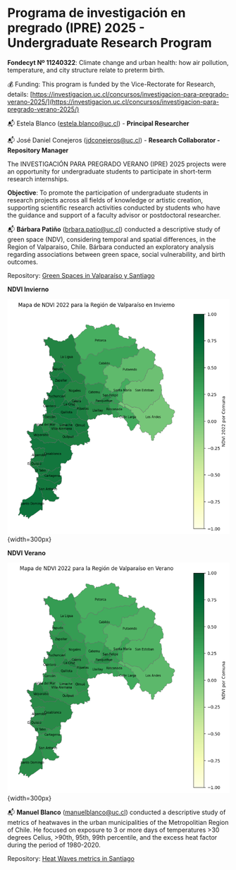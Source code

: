 # Programa de investigación en pregrado (IPRE) 2025 - Undergraduate Research Program

**Fondecyt Nº 11240322**: Climate change and urban health: how air pollution, temperature, and city structure relate to preterm birth.

:moneybag: Funding: This program is funded by the Vice-Rectorate for Research, details: [https://investigacion.uc.cl/concursos/investigacion-para-pregrado-verano-2025/](https://investigacion.uc.cl/concursos/investigacion-para-pregrado-verano-2025/)

:mailbox_with_mail: Estela Blanco (<estela.blanco@uc.cl>) - **Principal Researcher**

:mailbox_with_mail: José Daniel Conejeros (<jdconejeros@uc.cl>) - **Research Collaborator - Repository Manager**

The INVESTIGACIÓN PARA PREGRADO VERANO (IPRE) 2025 projects were an opportunity for undergraduate students to participate in short-term research internships. 

**Objective**: To promote the participation of undergraduate students in research projects across all fields of knowledge or artistic creation, supporting scientific research activities conducted by students who have the guidance and support of a faculty advisor or postdoctoral researcher.

:mailbox_with_mail: **Bárbara Patiño** (<brbara.patio@uc.cl>) conducted a descriptive study of green space (NDV), considering temporal and spatial differences, in the Region of Valparaiso, Chile. Bárbara conducted an exploratory analysis regarding associations between green space, social vulnerability, and birth outcomes. 

Repository: [Green Spaces in Valparaíso y Santiago](https://github.com/barbarapatino/Green_Spaces_IPRE/tree/main)

**NDVI Invierno**

![](https://raw.githubusercontent.com/barbarapatino/Programa-de-investigacion-en-pregrado-IPRE-Green-Spaces-in-Valparaiso/refs/heads/main/output_analysis/IMG_MAPA_R_Valparaiso/IMG_MAPA_NDVI_Invierno_RegValparaiso/2022_INVIERNO_VALPARAISO_NDVI.png){width=300px} 

**NDVI Verano**

![](https://raw.githubusercontent.com/barbarapatino/Programa-de-investigacion-en-pregrado-IPRE-Green-Spaces-in-Valparaiso/refs/heads/main/output_analysis/IMG_MAPA_R_Valparaiso/IMG_MAPA_NDVI_Verano_RegValparaiso/2022_VERANO_NDVI.png){width=300px} 

:mailbox_with_mail: **Manuel Blanco** (<manuelblanco@uc.cl>) conducted a descriptive study of metrics of heatwaves in the urban municipalities of the Metropolitian Region of Chile. He focused on exposure to 3 or more days of temperatures >30 degrees Celius, >90th, 95th, 99th percentile, and the excess heat factor during the period of 1980-2020. 

Repository: [Heat Waves metrics in Santiago]()
